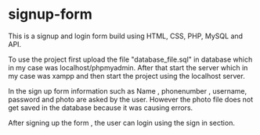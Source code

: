 # signup-form

This is a signup and login form build using HTML, CSS, PHP, MySQL and API.

To use the project first upload the file "database_file.sql" in database which in my case was localhost/phpmyadmin.
After that start the server which in my case was xampp and then start the project using the localhost server.


In the sign up form information such as Name , phonenumber , username, password and photo are asked by the user. 
However the photo file does not get saved in the database because it was causing errors.

After signing up the form , the user can login using the sign in section.
